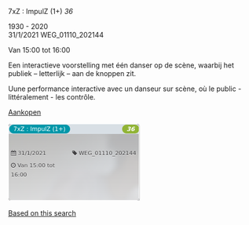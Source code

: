 7xZ : ImpulZ (1+) *36*

1930 - 2020  
31/1/2021 WEG\_01110\_202144  

Van 15:00 tot 16:00

  

  

Een interactieve voorstelling met één danser op de scène, waarbij het publiek – letterlijk – aan de knoppen zit.  
  
Uune performance interactive avec un danseur sur scène, où le public - littéralement - les contrôle.  

[Aankopen](https://tickets.vgc.be/ticketingActivity/subscribe/WEG_01110_202144)

![](54800.png)

[Based on this search](https://tickets.vgc.be/activity/index?&vrijeplaatsen=1&Age%5B%5D=3%2C4&entity=321&Period%5B%5D=347)